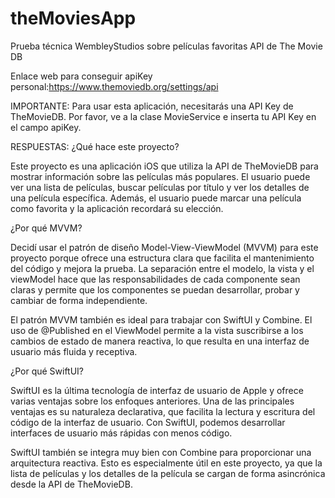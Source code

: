 # theMoviesApp

Prueba técnica WembleyStudios sobre películas favoritas API de The Movie DB

Enlace web para conseguir apiKey 
personal:https://www.themoviedb.org/settings/api

IMPORTANTE:
Para usar esta aplicación, necesitarás una API Key de TheMovieDB. Por 
favor, ve a la clase MovieService e inserta tu API Key en el campo apiKey.


RESPUESTAS:
¿Qué hace este proyecto?

Este proyecto es una aplicación iOS que utiliza la API de TheMovieDB para 
mostrar información sobre las películas más populares. El usuario puede 
ver una lista de películas, buscar películas por título y ver los detalles 
de una película específica. Además, el usuario puede marcar una película 
como favorita y la aplicación recordará su elección.

¿Por qué MVVM?

Decidí usar el patrón de diseño Model-View-ViewModel (MVVM) para este 
proyecto porque ofrece una estructura clara que facilita el mantenimiento 
del código y mejora la prueba. La separación entre el modelo, la vista y 
el viewModel hace que las responsabilidades de cada componente sean claras 
y permite que los componentes se puedan desarrollar, probar y cambiar de 
forma independiente.

El patrón MVVM también es ideal para trabajar con SwiftUI y Combine. El 
uso de @Published en el ViewModel permite a la vista suscribirse a los 
cambios de estado de manera reactiva, lo que resulta en una interfaz de 
usuario más fluida y receptiva.

¿Por qué SwiftUI?

SwiftUI es la última tecnología de interfaz de usuario de Apple y ofrece 
varias ventajas sobre los enfoques anteriores. Una de las principales 
ventajas es su naturaleza declarativa, que facilita la lectura y escritura 
del código de la interfaz de usuario. Con SwiftUI, podemos desarrollar 
interfaces de usuario más rápidas con menos código.

SwiftUI también se integra muy bien con Combine para proporcionar una 
arquitectura reactiva. Esto es especialmente útil en este proyecto, ya que 
la lista de películas y los detalles de la película se cargan de forma 
asincrónica desde la API de TheMovieDB.
